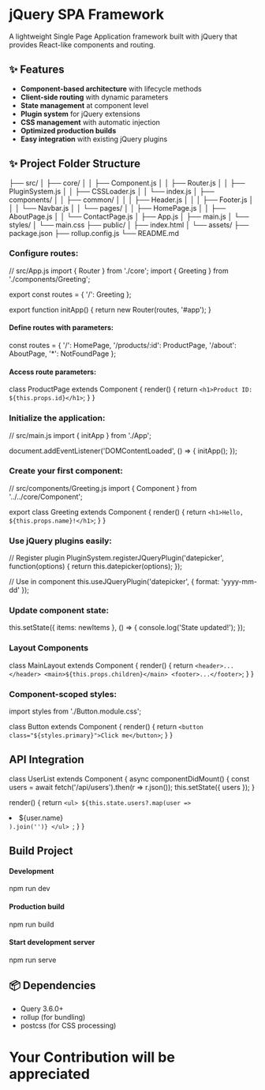 # jQuery SPA Framework

A lightweight Single Page Application framework built with jQuery that provides React-like components and routing.

## ✨ Features

- **Component-based architecture** with lifecycle methods
- **Client-side routing** with dynamic parameters
- **State management** at component level
- **Plugin system** for jQuery extensions
- **CSS management** with automatic injection
- **Optimized production builds**
- **Easy integration** with existing jQuery plugins

## ✨ Project Folder Structure

├── src/
│   ├── core/
│   │   ├── Component.js
│   │   ├── Router.js
│   │   ├── PluginSystem.js
│   │   ├── CSSLoader.js
│   │   └── index.js
│   ├── components/
│   │   ├── common/
│   │   │   ├── Header.js
│   │   │   ├── Footer.js
│   │   │   └── Navbar.js
│   │   └── pages/
│   │       ├── HomePage.js
│   │       ├── AboutPage.js
│   │       └── ContactPage.js
│   ├── App.js
│   ├── main.js
│   └── styles/
│       └── main.css
├── public/
│   ├── index.html
│   └── assets/
├── package.json
├── rollup.config.js
└── README.md



### Configure routes:

// src/App.js
import { Router } from './core';
import { Greeting } from './components/Greeting';

export const routes = {
  '/': Greeting
};

export function initApp() {
  return new Router(routes, '#app');
}
#### Define routes with parameters:

const routes = {
  '/': HomePage,
  '/products/:id': ProductPage,
  '/about': AboutPage,
  '*': NotFoundPage
};

#### Access route parameters:
class ProductPage extends Component {
  render() {
    return `
      <h1>Product ID: ${this.props.id}</h1>
    `;
  }
}

### Initialize the application:

// src/main.js
import { initApp } from './App';

document.addEventListener('DOMContentLoaded', () => {
  initApp();
});

### Create your first component:

// src/components/Greeting.js
import { Component } from '../../core/Component';

export class Greeting extends Component {
  render() {
    return `
      <h1>Hello, ${this.props.name}!</h1>
    `;
  }
}


### Use jQuery plugins easily:

// Register plugin
PluginSystem.registerJQueryPlugin('datepicker', function(options) {
  return this.datepicker(options);
});

// Use in component
this.useJQueryPlugin('datepicker', {
  format: 'yyyy-mm-dd'
});


### Update component state:

this.setState({ items: newItems }, () => {
  console.log('State updated!');
});


### Layout Components
class MainLayout extends Component {
  render() {
    return `
      <header>...</header>
      <main>${this.props.children}</main>
      <footer>...</footer>
    `;
  }
}


### Component-scoped styles:

import styles from './Button.module.css';

class Button extends Component {
  render() {
    return `<button class="${styles.primary}">Click me</button>`;
  }
}


## API Integration

class UserList extends Component {
  async componentDidMount() {
    const users = await fetch('/api/users').then(r => r.json());
    this.setState({ users });
  }

  render() {
    return `
      <ul>
        ${this.state.users?.map(user => `
          <li>${user.name}</li>
        `).join('')}
      </ul>
    `;
  }
}


## Build Project 

#### Development
npm run dev

#### Production build
npm run build

#### Start development server
npm run serve


## 📦 Dependencies
- Query 3.6.0+
- rollup (for bundling)
- postcss (for CSS processing)


# Your Contribution will be appreciated 